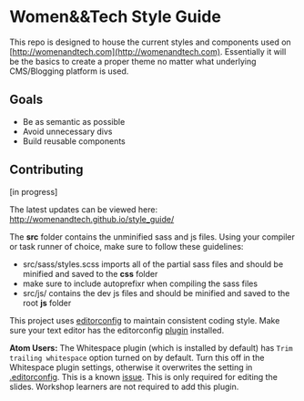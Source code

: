 # Women&&Tech Style Guide

This repo is designed to house the current styles and components used on [http://womenandtech.com](http://womenandtech.com).  Essentially it will be the basics to create a proper theme no matter what underlying CMS/Blogging platform is used.

## Goals

- Be as semantic as possible
- Avoid unnecessary divs
- Build reusable components

## Contributing

[in progress]

The latest updates can be viewed here: http://womenandtech.github.io/style_guide/

The **src** folder contains the unminified sass and js files.  Using your compiler or task runner of choice, make sure to follow these guidelines:

* src/sass/styles.scss imports all of the partial sass files and should be minified and saved to the **css** folder
* make sure to include autoprefixr when compiling the sass files
* src/js/ contains the dev js files and should be minified and saved to the root **js** folder


This project uses [editorconfig](http://editorconfig.org/) to maintain consistent coding style. Make sure your text editor has the editorconfig [plugin](http://editorconfig.org/#download) installed.

**Atom Users:** The Whitespace plugin (which is installed by default) has `Trim trailing whitespace` option turned on by default. Turn this off in the Whitespace plugin settings, otherwise it overwrites the setting in [.editorconfig](.editorconfig). This is a known [issue](https://github.com/sindresorhus/atom-editorconfig/issues/3). This is only required for editing the slides. Workshop learners are not required to add this plugin.